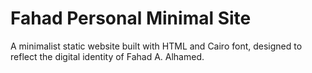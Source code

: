 # Fahad Personal Minimal Site
A minimalist static website built with HTML and Cairo font, designed to reflect the digital identity of Fahad A. Alhamed.
